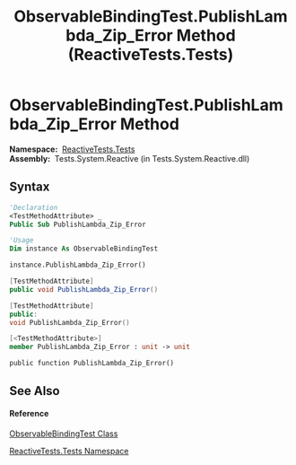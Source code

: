 ﻿---
title: ObservableBindingTest.PublishLambda_Zip_Error Method  (ReactiveTests.Tests)
TOCTitle: PublishLambda_Zip_Error Method
ms:assetid: M:ReactiveTests.Tests.ObservableBindingTest.PublishLambda_Zip_Error
ms:mtpsurl: https://msdn.microsoft.com/en-us/library/reactivetests.tests.observablebindingtest.publishlambda_zip_error(v=VS.103)
ms:contentKeyID: 36619174
ms.date: 06/28/2011
mtps_version: v=VS.103
f1_keywords:
- ReactiveTests.Tests.ObservableBindingTest.PublishLambda_Zip_Error
dev_langs:
- CSharp
- JScript
- VB
- FSharp
- c++
---

# ObservableBindingTest.PublishLambda\_Zip\_Error Method

**Namespace:**  [ReactiveTests.Tests](hh289046\(v=vs.103\).md)  
**Assembly:**  Tests.System.Reactive (in Tests.System.Reactive.dll)

## Syntax

``` vb
'Declaration
<TestMethodAttribute> _
Public Sub PublishLambda_Zip_Error
```

``` vb
'Usage
Dim instance As ObservableBindingTest

instance.PublishLambda_Zip_Error()
```

``` csharp
[TestMethodAttribute]
public void PublishLambda_Zip_Error()
```

``` c++
[TestMethodAttribute]
public:
void PublishLambda_Zip_Error()
```

``` fsharp
[<TestMethodAttribute>]
member PublishLambda_Zip_Error : unit -> unit 
```

``` jscript
public function PublishLambda_Zip_Error()
```

## See Also

#### Reference

[ObservableBindingTest Class](hh303616\(v=vs.103\).md)

[ReactiveTests.Tests Namespace](hh289046\(v=vs.103\).md)

